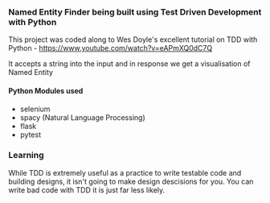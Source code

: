 ### Named Entity Finder being built using Test Driven Development with Python

This project was coded along to Wes Doyle's excellent tutorial on TDD with Python - https://www.youtube.com/watch?v=eAPmXQ0dC7Q

It accepts a string into the input and in response we get a visualisation of Named Entity

#### Python Modules used
- selenium
- spacy (Natural Language Processing)
- flask
- pytest

### Learning

While TDD is extremely useful as a practice to write testable code and building designs, 
it isn't going to make design descisions for you. You can write bad code with TDD it is just
far less likely.
